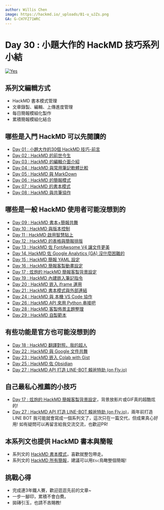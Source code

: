 ```yaml
---
author: Willis Chen
image: https://hackmd.io/_uploads/B1-u_uJZs.png
GA: G-CH7FZ71WRC
---
```


# Day 30 : 小題大作的 HackMD 技巧系列小結

[![Yes](https://img.youtube.com/vi/I--1mahI5VM/0.jpg)](https://www.youtube.com/watch?v=I--1mahI5VM)


## 系列文編輯方式
- HackMD 書本模式管理
- 文章錄製、編輯、上傳進度管理
- 每日簡報模組化製作
- 累積簡報模組化結合

## 哪些是入門 HackMD 可以先閱讀的
- [Day 01 : 小題大作的30個 HackMD 技巧-前言](https://ithelp.ithome.com.tw/articles/10290656)
- [Day 02 : HackMD 的前世今生](https://ithelp.ithome.com.tw/articles/10290668)
- [Day 03 : HackMD 的編輯介面介紹](https://ithelp.ithome.com.tw/articles/10291293)
- [Day 04 : HackMD 與常用筆記軟體比較](https://ithelp.ithome.com.tw/articles/10292160)
- [Day 05 : HackMD 與 MarkDown](https://ithelp.ithome.com.tw/articles/10292876)
- [Day 06 : HackMD 的簡報模式](https://ithelp.ithome.com.tw/articles/10293720)
- [Day 07 : HackMD 的書本模式](https://ithelp.ithome.com.tw/articles/10294441)
- [Day 08 : HackMD 與共筆協作](https://ithelp.ithome.com.tw/articles/10295218)


## 哪些是一般 HackMD 使用者可能沒想到的
- [Day 09 : HackMD 書本+簡報共舞](https://ithelp.ithome.com.tw/articles/10295927)
- [Day 10 : HackMD 與版本控制](https://ithelp.ithome.com.tw/articles/10296598)
- [Day 11 : HackMD 啟用智慧貼上](https://ithelp.ithome.com.tw/articles/10297247)
- [Day 12 : HackMD 的表格與簡報排版](https://ithelp.ithome.com.tw/articles/10297765)
- [Day 13 : HackMD 佐 FontAwsome V4 讓文件更美](https://ithelp.ithome.com.tw/articles/10298533)
- [Day 14. HackMD 佐 Google Analytics (GA) 沒什麼困難的](https://ithelp.ithome.com.tw/articles/10299269)
- [Day 15 : HackMD 簡報 YAML 設定](https://ithelp.ithome.com.tw/articles/10299956)
- [Day 16 : HackMD 簡報客製動畫設定](https://ithelp.ithome.com.tw/articles/10300623)
- [Day 17 : 炫炮的 HackMD 簡報客製背景設定](https://ithelp.ithome.com.tw/articles/10301272)
- [Day 19 : HackMD 內建嵌入筆記指令](https://ithelp.ithome.com.tw/articles/10302476)
- [Day 20 : HackMD 嵌入 iframe 運用](https://ithelp.ithome.com.tw/articles/10302878)
- [Day 21 : HackMD 書本模式與外部連結](https://ithelp.ithome.com.tw/articles/10303337)
- [Day 24 : HackMD 與 本機 VS Code 協作](https://ithelp.ithome.com.tw/articles/10305101)
- [Day 26 : HackMD API 來用 Python 串接吧](https://ithelp.ithome.com.tw/articles/10306254)
- [Day 28 : HackMD 客製佈景主題整理](https://ithelp.ithome.com.tw/articles/10306871)
- [Day 29 : HackMD 自製範本](https://ithelp.ithome.com.tw/articles/10307201)


## 有些功能是官方也可能沒想到的
- [Day 18 : HackMD 翻譯對照，我的超人](https://ithelp.ithome.com.tw/articles/10301935)
- [Day 22 : HackMD 與 Google 文件共舞](https://ithelp.ithome.com.tw/articles/10304252)
- [Day 23 : HackMD 嵌入 Colab with Gist](https://ithelp.ithome.com.tw/articles/10304338)
- [Day 25 : HackMD 佐 Obsidian](https://ithelp.ithome.com.tw/articles/10305626)
- [Day 27 : HackMD API 打造 LINE-BOT 賴爸特助 (on Fly.io)](https://ithelp.ithome.com.tw/articles/10306344)


## 自己最私心推薦的小技巧
- [Day 17 : 炫炮的 HackMD 簡報客製背景設定](https://ithelp.ithome.com.tw/articles/10301272)，背景放影片或GIF真的超酷炫的!
- [Day 27 : HackMD API 打造 LINE-BOT 賴爸特助 (on Fly.io)](https://ithelp.ithome.com.tw/articles/10306344)，兩年前打造LINE BOT 我可能就會寫成一個系列文了，這次只在一篇交代，但成果真心好用! 如有疑問可以再留言給我交流交流，也歡迎PR!

## 本系列文也提供 HackMD 書本與簡報
- 系列文的 [HackMD 書本模式](https://hackmd.io/@wiimax/intro-hackmd)，喜歡就整包帶走。
- 系列文的 [HackMD 所有簡報](https://hackmd.io/@wiimax/intro-hackmd-slides)，建議可以用`Esc`鳥瞰整個簡報!

## 挑戰心得
- 完成連3年鐵人賽，歡迎逛逛先前的文章~
- 一步一腳印，累積不會白費。
- 拋磚引玉，也請不吝賜教!







